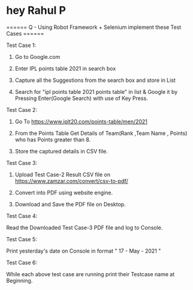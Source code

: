 # hey Rahul P

====== Q - Using Robot Framework + Selenium implement these Test Cases ======

Test Case 1: 

1) Go to Google.com

2) Enter IPL points table 2021 in search box

3) Capture all the Suggestions from the search box and store in List

4) Search for "ipl points table 2021 points table" in list & Google it by Pressing Enter(Google Search) with use of Key Press.

Test Case 2:

1) Go To https://www.iplt20.com/points-table/men/2021

2) From the  Points Table Get Details of Team(Rank ,Team Name , Points) who has Points greater than 8.

3) Store the captured details in CSV file.

Test Case 3:

1) Upload Test Case-2 Result CSV file on https://www.zamzar.com/convert/csv-to-pdf/

2) Convert into PDF using website engine.

3) Download and Save the PDF file on Desktop.

Test Case 4:

Read the Downloaded Test Case-3 PDF file and log to Console.

Test Case 5:

Print yesterday's date on Console in format " 17 - May - 2021 "

Test Case 6:

While each above test case are running print their Testcase name at Beginning. 

